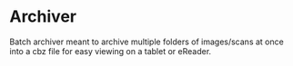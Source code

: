 # Archiver
Batch archiver meant to archive multiple folders of images/scans at once into a cbz file for easy viewing on a tablet or eReader.
